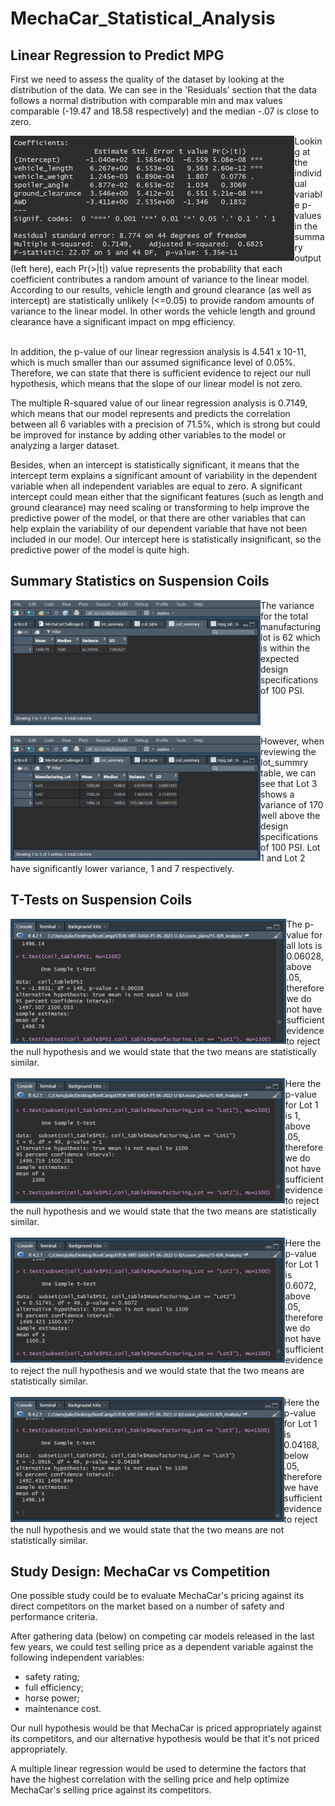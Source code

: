 # MechaCar_Statistical_Analysis

## Linear Regression to Predict MPG

First we need to assess the quality of the dataset by looking at the distribution of the data. We can see in the 'Residuals' section that the data follows a normal distribution with comparable min and max values comparable (-19.47 and 18.58 respectively) and the median -.07 is close to zero.

<img align='left' src='Resources/mpg_pvalue.png' height='200'>
Looking at the individual variable p-values in the summary output (left here), each Pr(>|t|) value represents the probability that each coefficient contributes a random amount of variance to the linear model. According to our results, vehicle length and ground clearance (as well as intercept) are statistically unlikely (<=0.05) to provide random amounts of variance to the linear model. In other words the vehicle length and ground clearance have a significant impact on mpg efficiency.
<br clear="left"/>

<br>

In addition, the p-value of our linear regression analysis is 4.541 x 10-11, which is much smaller than our assumed significance level of 0.05%. Therefore, we can state that there is sufficient evidence to reject our null hypothesis, which means that the slope of our linear model is not zero.
<br>

The multiple R-squared value of our linear regression analysis is 0.7149, which means that our model represents and predicts the correlation between all 6 variables with a precision of 71.5%, which is strong but could be improved for instance by adding other variables to the model or analyzing a larger dataset.
<br>

Besides, when an intercept is statistically significant, it means that the intercept term explains a significant amount of variability in the dependent variable when all independent variables are equal to zero. A significant intercept could mean either that the significant features (such as length and ground clearance) may need scaling or transforming to help improve the predictive power of the model, or that there are other variables that can help explain the variability of our dependent variable that have not been included in our model. Our intercept here is statistically insignificant, so the predictive power of the model is quite high.
<br>


## Summary Statistics on Suspension Coils

<img align='left' src='Resources/coil_summary.png' height='200'>
The variance for the total manufacturing lot is 62 which is within the expected design specifications of 100 PSI.
<br clear="left"/>

<br>

<img align='left' src='Resources/lot_summary.png' height='200'>
However, when reviewing the lot_summry table, we can see that Lot 3 shows a variance of 170 well above the design specifications of 100 PSI. Lot 1 and Lot 2 have significantly lower variance, 1 and 7 respectively.
<br clear="left"/>


## T-Tests on Suspension Coils

<img align='left' src='Resources/ttest_all_lots.png' height='200'>
The p-value for all lots is 0.06028, above .05, therefore we do not have sufficient evidence to reject the null hypothesis and we would state that the two means are statistically similar.
<br clear="left"/>

<br>

<img align='left' src='Resources/ttest_lot1.png' height='200'>
Here the p-value for Lot 1 is 1, above .05, therefore we do not have sufficient evidence to reject the null hypothesis and we would state that the two means are statistically similar.
<br clear="left"/>

<br>

<img align='left' src='Resources/ttest_lot2.png' height='200'>
Here the p-value for Lot 1 is 0.6072, above .05, therefore we do not have sufficient evidence to reject the null hypothesis and we would state that the two means are statistically similar.
<br clear="left"/>

<br>

<img align='left' src='Resources/ttest_lot3.png' height='200'>
Here the p-value for Lot 1 is 0.04168, below .05, therefore we have sufficient evidence to reject the null hypothesis and we would state that the two means are not statistically similar.
<br clear="left"/>


## Study Design: MechaCar vs Competition

One possible study could be to evaluate MechaCar's pricing against its direct competitors on the market based on a number of safety and performance criteria.

After gathering data (below) on competing car models released in the last few years, we could test selling price as a dependent variable against the following independent variables:
- safety rating;
- full efficiency;
- horse power;
- maintenance cost.

Our null hypothesis would be that MechaCar is priced appropriately against its competitors, and our alternative hypothesis would be that it's not priced appropriately.

A multiple linear regression would be used to determine the factors that have the highest correlation with the selling price and help optimize MechaCar's selling price against its competitors.
